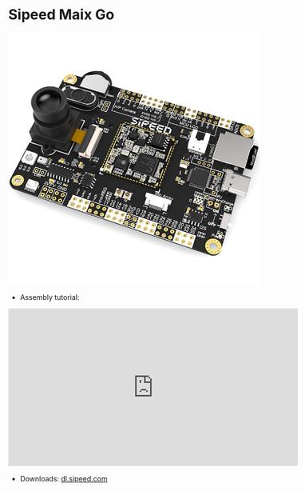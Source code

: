 Sipeed Maix Go
====

![Go](../../assets/Go.jpg)

* Assembly tutorial:

<iframe width="580" height="315" src="https://www.youtube.com/embed/q8CuhPeN-lk" frameborder="0" allow="accelerometer; autoplay; encrypted-media; gyroscope; picture-in-picture" allowfullscreen></iframe>

* Downloads: [dl.sipeed.com](http://dl.sipeed.com/)

